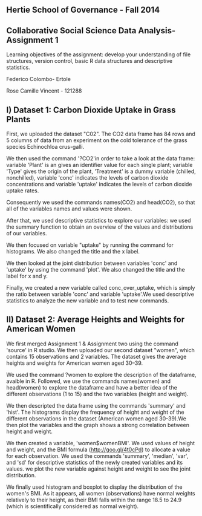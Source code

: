 Hertie School of Governance - Fall 2014
---------------------------------------

Collaborative Social Science Data Analysis- Assignment 1
--------------------------------------------------------

Learning objectives of the assignment: develop your understanding of file structures, version control, basic R data structures and descriptive statistics.

Federico Colombo- Ertole

Rose Camille Vincent - 121288 



I) Dataset 1: Carbon Dioxide Uptake in Grass Plants
---------------------------------------------------

First, we uploaded the dataset "C02". The CO2 data frame has 84 rows and 5 columns of data from an experiment on the cold tolerance of the grass species Echinochloa crus-galli.

We then used the command '?CO2'in order to take a look at the data frame: variable 'Plant' is an gives an identifier value for each single plant; variable 'Type' gives the origin of the plant, 'Treatment' is a dummy variable (chilled, nonchilled), variable 'conc' indicates the levels of carbon dioxide concentrations and variable 'uptake' indicates the levels of carbon dioxide uptake rates.

Consequently we used the commands names(CO2) and head(CO2), so that all of the variables
names and values were shown.

After that, we used descriptive statistics to explore our variables: we used the summary 
function to obtain an overview of the values and distributions of our variables.

We then focused on variable "uptake" by running the command for histograms. We also changed
the title and the x label.

We then looked at the joint distribution between variables 'conc' and 'uptake' by using the 
command 'plot'. We also changed the title and the label for x and y. 

Finally, we created a new variable called conc_over_uptake, which is simply the ratio between 
variable 'conc' and variable 'uptake'.We used descriptive statistics to analyze the new variable
and to test new commands.


II) Dataset 2: Average Heights and Weights for American Women
--------------------------------------------------------------

We first merged Assignment 1 & Assignment two using the command 'source' in R studio. 
We then uploaded our second dataset "women", which contains 15 observations and 2 variables. The dataset gives the average heights and weights for American women aged 30–39.

We used the command ?women to explore the description of the dataframe, avaible in R. Followed, we use the commands names(women) and head(women) to explore the dataframe and have a better idea of the different observations (1 to 15) and the two variables (height and weight). 

We then descripted the data frame using the commands 'summary' and 'hist'. The histograms display the frequency of height and weight of the different observations in the dataset (American women aged 30-39).We then plot the variables and the graph shows a strong correlation between height and weight. 

We then created a variable, 'women$womenBMI'. We used values of height and weight, and the BMI formula (http://goo.gl/4t0cPd) to allocate a value for each observation. We used the commands 'summary', 'median', 'var', and 'sd' for descriptive statistics of the newly created variables and its values. we plot the new variable against height and weight to see the joint distribution.  

We finally used histogram and boxplot to display the distribution of the women's BMI. As it appears, all women (observations) have normal weights relatively to their height, as their BMI falls within the range 18.5 to 24.9 (which is scientifically considered as normal weight).


